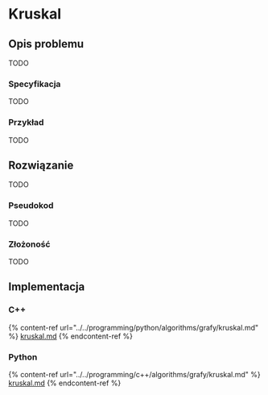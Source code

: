 # Kruskal

## Opis problemu

TODO

### Specyfikacja

TODO

### Przykład

TODO

## Rozwiązanie

TODO

### Pseudokod

TODO

### Złożoność

TODO

## Implementacja

### C++

{% content-ref url="../../programming/python/algorithms/grafy/kruskal.md" %}
[kruskal.md](../../programming/python/algorithms/grafy/kruskal.md)
{% endcontent-ref %}

### Python

{% content-ref url="../../programming/c++/algorithms/grafy/kruskal.md" %}
[kruskal.md](../../programming/c++/algorithms/grafy/kruskal.md)
{% endcontent-ref %}
